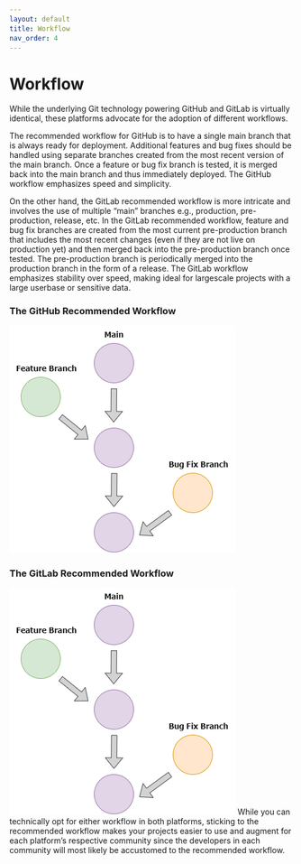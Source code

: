 ```yaml
---
layout: default
title: Workflow
nav_order: 4
---
```

# Workflow
While the underlying Git technology powering GitHub and GitLab is virtually identical, these platforms advocate for the adoption of different workflows.

The recommended workflow for GitHub is to have a single main branch that is always ready for deployment. Additional features and bug fixes should be handled using separate branches created from the most recent version of the main branch. Once a feature or bug fix branch is tested, it is merged back into the main branch and thus immediately deployed. The GitHub workflow emphasizes speed and simplicity.

On the other hand, the GitLab recommended workflow is more intricate and involves the use of multiple “main” branches e.g., production, pre-production, release, etc. In the GitLab recommended workflow, feature and bug fix branches are created from the most current pre-production branch that includes the most recent changes (even if they are not live on production yet) and then merged back into the pre-production branch once tested. The pre-production branch is periodically merged into the production branch in the form of a release. The GitLab workflow emphasizes stability over speed, making ideal for largescale projects with a large userbase or sensitive data.

### The GitHub Recommended Workflow

![github-workflow](assets/img/github-workflow.png)

### The GitLab Recommended Workflow
![github-workflow](assets/img/github-workflow.png)
While you can technically opt for either workflow in both platforms, sticking to the recommended workflow makes your projects easier to use and augment for each platform’s respective community since the developers in each community will most likely be accustomed to the recommended workflow.